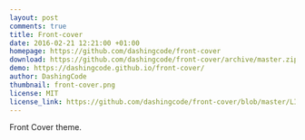 ```yaml
---
layout: post
comments: true
title: Front-cover
date: 2016-02-21 12:21:00 +01:00
homepage: https://github.com/dashingcode/front-cover
download: https://github.com/dashingcode/front-cover/archive/master.zip
demo: https://dashingcode.github.io/front-cover/
author: DashingCode
thumbnail: front-cover.png
license: MIT
license_link: https://github.com/dashingcode/front-cover/blob/master/LICENSE
---
```


Front Cover theme.
